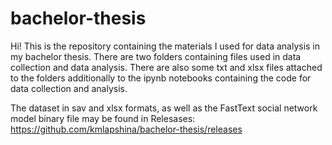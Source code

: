 # bachelor-thesis

Hi! This is the repository containing the materials I used for data analysis in my bachelor thesis. There are two folders containing files used in data collection and data analysis. There are also some txt and xlsx files attached to the folders additionally to the ipynb notebooks containing the code for data collection and analysis.

The dataset in sav and xlsx formats, as well as the FastText social network model binary file may be found in Relesases: https://github.com/kmlapshina/bachelor-thesis/releases
